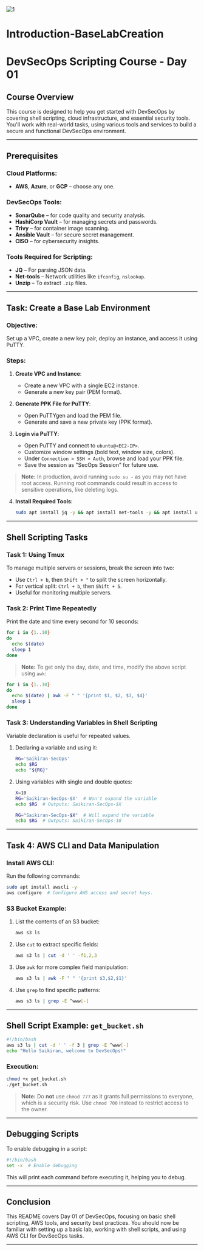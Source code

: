 ![1](https://github.com/user-attachments/assets/bb18e257-ad41-4d32-acfe-4963bb23cb8f)

# Introduction-BaseLabCreation
# DevSecOps Scripting Course - Day 01

## Course Overview
This course is designed to help you get started with DevSecOps by covering shell scripting, cloud infrastructure, and essential security tools. You'll work with real-world tasks, using various tools and services to build a secure and functional DevSecOps environment.

---

## Prerequisites
### Cloud Platforms:
- **AWS**, **Azure**, or **GCP** – choose any one.

### DevSecOps Tools:
- **SonarQube** – for code quality and security analysis.
- **HashiCorp Vault** – for managing secrets and passwords.
- **Trivy** – for container image scanning.
- **Ansible Vault** – for secure secret management.
- **CISO** – for cybersecurity insights.

### Tools Required for Scripting:
- **JQ** – For parsing JSON data.
- **Net-tools** – Network utilities like `ifconfig`, `nslookup`.
- **Unzip** – To extract `.zip` files.

---

## Task: Create a Base Lab Environment

### Objective:
Set up a VPC, create a new key pair, deploy an instance, and access it using PuTTY.

### Steps:
1. **Create VPC and Instance**:
   - Create a new VPC with a single EC2 instance.
   - Generate a new key pair (PEM format).

2. **Generate PPK File for PuTTY**:
   - Open PuTTYgen and load the PEM file.
   - Generate and save a new private key (PPK format).

3. **Login via PuTTY**:
   - Open PuTTY and connect to `ubuntu@<EC2-IP>`.
   - Customize window settings (bold text, window size, colors).
   - Under `Connection > SSH > Auth`, browse and load your PPK file.
   - Save the session as "SecOps Session" for future use.

> **Note:** In production, avoid running `sudo su -` as you may not have root access. Running root commands could result in access to sensitive operations, like deleting logs.

4. **Install Required Tools**:
   ```bash
   sudo apt install jq -y && apt install net-tools -y && apt install unzip -y
   ```

---

## Shell Scripting Tasks

### Task 1: Using Tmux
To manage multiple servers or sessions, break the screen into two:
- Use `Ctrl + b`, then `Shift + "` to split the screen horizontally.
- For vertical split: `Ctrl + b`, then `Shift + 5`.
- Useful for monitoring multiple servers.

### Task 2: Print Time Repeatedly
Print the date and time every second for 10 seconds:
```bash
for i in {1..10}
do
  echo $(date)
  sleep 1
done
```

> **Note:** To get only the day, date, and time, modify the above script using `awk`:
```bash
for i in {1..10}
do
  echo $(date) | awk -F " " '{print $1, $2, $3, $4}'
  sleep 1
done
```

### Task 3: Understanding Variables in Shell Scripting
Variable declaration is useful for repeated values.
1. Declaring a variable and using it:
   ```bash
   RG='Saikiran-SecOps'
   echo $RG
   echo "${RG}"
   ```

2. Using variables with single and double quotes:
   ```bash
   X=10
   RG='Saikiran-SecOps-$X'  # Won't expand the variable
   echo $RG  # Outputs: Saikiran-SecOps-$X

   RG="Saikiran-SecOps-$X"  # Will expand the variable
   echo $RG  # Outputs: Saikiran-SecOps-10
   ```

---

## Task 4: AWS CLI and Data Manipulation

### Install AWS CLI:
Run the following commands:
```bash
sudo apt install awscli -y
aws configure  # Configure AWS access and secret keys.
```

### S3 Bucket Example:
1. List the contents of an S3 bucket:
   ```bash
   aws s3 ls
   ```

2. Use `cut` to extract specific fields:
   ```bash
   aws s3 ls | cut -d ' ' -f1,2,3
   ```

3. Use `awk` for more complex field manipulation:
   ```bash
   aws s3 ls | awk -F " " '{print $3,$2,$1}'
   ```

4. Use `grep` to find specific patterns:
   ```bash
   aws s3 ls | grep -E ^www[-]
   ```

---

## Shell Script Example: `get_bucket.sh`

```bash
#!/bin/bash
aws s3 ls | cut -d ' ' -f 3 | grep -E ^www[-]
echo "Hello Saikiran, welcome to DevSecOps!"
```

### Execution:
```bash
chmod +x get_bucket.sh
./get_bucket.sh
```

> **Note:** Do **not** use `chmod 777` as it grants full permissions to everyone, which is a security risk. Use `chmod 700` instead to restrict access to the owner.

---

## Debugging Scripts

To enable debugging in a script:
```bash
#!/bin/bash
set -x  # Enable debugging
```

This will print each command before executing it, helping you to debug.

---

## Conclusion
This README covers Day 01 of DevSecOps, focusing on basic shell scripting, AWS tools, and security best practices. You should now be familiar with setting up a basic lab, working with shell scripts, and using AWS CLI for DevSecOps tasks.

--- 


